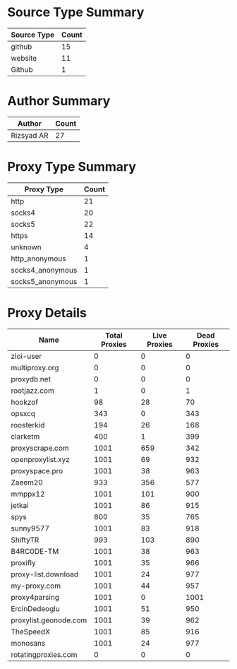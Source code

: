 # Source Type Summary

| Source Type | Count |
|-------------|-------|
| github | 15 |
| website | 11 |
| Github | 1 |


# Author Summary

| Author | Count |
|--------|-------|
| Rizsyad AR | 27 |


# Proxy Type Summary

| Proxy Type | Count |
|------------|-------|
| http | 21 |
| socks4 | 20 |
| socks5 | 22 |
| https | 14 |
| unknown | 4 |
| http_anonymous | 1 |
| socks4_anonymous | 1 |
| socks5_anonymous | 1 |


# Proxy Details

| Name | Total Proxies | Live Proxies | Dead Proxies |
|------|---------------|--------------|---------------|
| zloi-user | 0 | 0 | 0 |
| multiproxy.org | 0 | 0 | 0 |
| proxydb.net | 0 | 0 | 0 |
| rootjazz.com | 1 | 0 | 1 |
| hookzof | 98 | 28 | 70 |
| opsxcq | 343 | 0 | 343 |
| roosterkid | 194 | 26 | 168 |
| clarketm | 400 | 1 | 399 |
| proxyscrape.com | 1001 | 659 | 342 |
| openproxylist.xyz | 1001 | 69 | 932 |
| proxyspace.pro | 1001 | 38 | 963 |
| Zaeem20 | 933 | 356 | 577 |
| mmppx12 | 1001 | 101 | 900 |
| jetkai | 1001 | 86 | 915 |
| spys | 800 | 35 | 765 |
| sunny9577 | 1001 | 83 | 918 |
| ShiftyTR | 993 | 103 | 890 |
| B4RC0DE-TM | 1001 | 38 | 963 |
| proxifly | 1001 | 35 | 966 |
| proxy-list.download | 1001 | 24 | 977 |
| my-proxy.com | 1001 | 44 | 957 |
| proxy4parsing | 1001 | 0 | 1001 |
| ErcinDedeoglu | 1001 | 51 | 950 |
| proxylist.geonode.com | 1001 | 39 | 962 |
| TheSpeedX | 1001 | 85 | 916 |
| monosans | 1001 | 24 | 977 |
| rotatingproxies.com | 0 | 0 | 0 |
